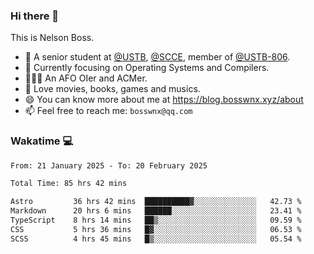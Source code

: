 ### Hi there 👋

<!--
**bosswnx/bosswnx** is a ✨ _special_ ✨ repository because its `README.md` (this file) appears on your GitHub profile.

Here are some ideas to get you started:

- 🔭 I’m currently working on ...
- 🌱 I’m currently learning ...
- 👯 I’m looking to collaborate on ...
- 🤔 I’m looking for help with ...
- 💬 Ask me about ...
- 📫 How to reach me: ...
- 😄 Pronouns: ...
- ⚡ Fun fact: ...
-->

This is Nelson Boss.

- 🏫 A senior student at [@USTB](https://www.ustb.edu.cn/), [@SCCE](https://scce.ustb.edu.cn/), member of [@USTB-806](https://ustb-806.github.io/).
- 🌱 Currently focusing on Operating Systems and Compilers.
- 🧑🏻‍💻 An AFO OIer and ACMer.
- 🥰 Love movies, books, games and musics.
- 😄 You can know more about me at https://blog.bosswnx.xyz/about
- 📫 Feel free to reach me: `bosswnx@qq.com`

### Wakatime 💻

<!--START_SECTION:waka-->

```txt
From: 21 January 2025 - To: 20 February 2025

Total Time: 85 hrs 42 mins

Astro         36 hrs 42 mins  ██████████▓░░░░░░░░░░░░░░   42.73 %
Markdown      20 hrs 6 mins   ██████░░░░░░░░░░░░░░░░░░░   23.41 %
TypeScript    8 hrs 14 mins   ██▒░░░░░░░░░░░░░░░░░░░░░░   09.59 %
CSS           5 hrs 36 mins   █▓░░░░░░░░░░░░░░░░░░░░░░░   06.53 %
SCSS          4 hrs 45 mins   █▒░░░░░░░░░░░░░░░░░░░░░░░   05.54 %
```

<!--END_SECTION:waka-->
